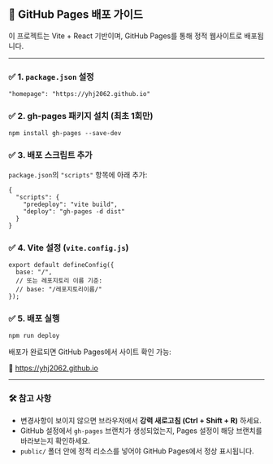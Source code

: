 <h2>🚀 GitHub Pages 배포 가이드</h2>

<p>이 프로젝트는 Vite + React 기반이며, GitHub Pages를 통해 정적 웹사이트로 배포됩니다.</p>

<hr/>

<h3>✅ 1. <code>package.json</code> 설정</h3>

<pre><code>"homepage": "https://yhj2062.github.io"</code></pre>

<h3>✅ 2. gh-pages 패키지 설치 (최초 1회만)</h3>

<pre><code>npm install gh-pages --save-dev</code></pre>

<h3>✅ 3. 배포 스크립트 추가</h3>

<p><code>package.json</code>의 <code>"scripts"</code> 항목에 아래 추가:</p>

<pre><code>{
  "scripts": {
    "predeploy": "vite build",
    "deploy": "gh-pages -d dist"
  }
}</code></pre>

<h3>✅ 4. Vite 설정 (<code>vite.config.js</code>)</h3>

<pre><code>export default defineConfig({
  base: "/",
  // 또는 레포지토리 이름 기준:
  // base: "/레포지토리이름/"
});</code></pre>

<h3>✅ 5. 배포 실행</h3>

<pre><code>npm run deploy</code></pre>

<p>배포가 완료되면 GitHub Pages에서 사이트 확인 가능:</p>

<p>🔗 <a href="https://yhj2062.github.io" target="_blank">https://yhj2062.github.io</a></p>

<hr/>

<h3>🛠 참고 사항</h3>

<ul>
  <li>변경사항이 보이지 않으면 브라우저에서 <strong>강력 새로고침 (Ctrl + Shift + R)</strong> 하세요.</li>
  <li>GitHub 설정에서 <code>gh-pages</code> 브랜치가 생성되었는지, Pages 설정이 해당 브랜치를 바라보는지 확인하세요.</li>
  <li><code>public/</code> 폴더 안에 정적 리소스를 넣어야 GitHub Pages에서 정상 표시됩니다.</li>
</ul>
